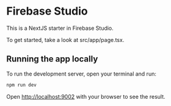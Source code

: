 # Firebase Studio

This is a NextJS starter in Firebase Studio.

To get started, take a look at src/app/page.tsx.

## Running the app locally

To run the development server, open your terminal and run:

```bash
npm run dev
```

Open [http://localhost:9002](http://localhost:9002) with your browser to see the result.
